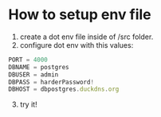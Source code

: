 # How to setup env file 

1. create a dot env file inside of /src folder.
2.  configure dot env with this values:
```javascript
PORT = 4000
DBNAME = postgres
DBUSER = admin
DBPASS = harderPassword!
DBHOST = dbpostgres.duckdns.org
```
3. try it!